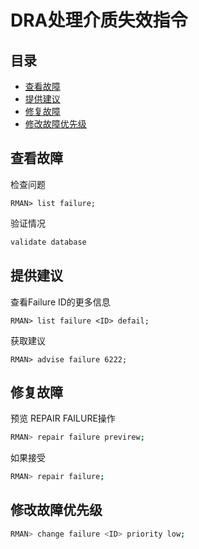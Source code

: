 # DRA处理介质失效指令

## 目录

-   [查看故障](#查看故障)
-   [提供建议](#提供建议)
-   [修复故障](#修复故障)
-   [修改故障优先级](#修改故障优先级)

## 查看故障

检查问题

```纯文本
RMAN> list failure;
```

验证情况

```bash
validate database
```

## 提供建议

查看Failure ID的更多信息

```纯文本
RMAN> list failure <ID> defail;
```

获取建议

```纯文本
RMAN> advise failure 6222;
```

## 修复故障

预览 REPAIR FAILURE操作

```bash
RMAN> repair failure previrew;
```

如果接受

```bash
RMAN> repair failure;
```

## 修改故障优先级

```bash
RMAN> change failure <ID> priority low;
```

